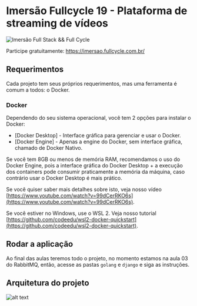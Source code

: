 # Imersão Fullcycle 19 - Plataforma de streaming de vídeos

![Imersão Full Stack && Full Cycle](https://events-fullcycle.s3.amazonaws.com/events-fullcycle/static/site/img/grupo_4417.png)

Participe gratuitamente: https://imersao.fullcycle.com.br/

## Requerimentos

Cada projeto tem seus próprios requerimentos, mas uma ferramenta é comum a todos: o Docker.

### Docker

Dependendo do seu sistema operacional, você tem 2 opções para instalar o Docker:

- [Docker Desktop] - Interface gráfica para gerenciar e usar o Docker.
- [Docker Engine] - Apenas a engine do Docker, sem interface gráfica, chamado de Docker Nativo.

Se você tem 8GB ou menos de memória RAM, recomendamos o uso do Docker Engine, pois a interface gráfica do Docker Desktop + a execução dos containers pode consumir praticamente a memória da máquina, caso contrário usar o Docker Desktop é mais prático.

Se você quiser saber mais detalhes sobre isto, veja nosso vídeo [https://www.youtube.com/watch?v=99dCerRKO6s](https://www.youtube.com/watch?v=99dCerRKO6s).

Se você estiver no Windows, use o WSL 2. Veja nosso tutorial [https://github.com/codeedu/wsl2-docker-quickstart](https://github.com/codeedu/wsl2-docker-quickstart).

## Rodar a aplicação

Ao final das aulas teremos todo o projeto, no momento estamos na aula 03 do RabbitMQ, então, acesse as pastas `golang` e `django` e siga as instruções.


## Arquitetura do projeto

![alt text](./arquitetura_projeto.png)